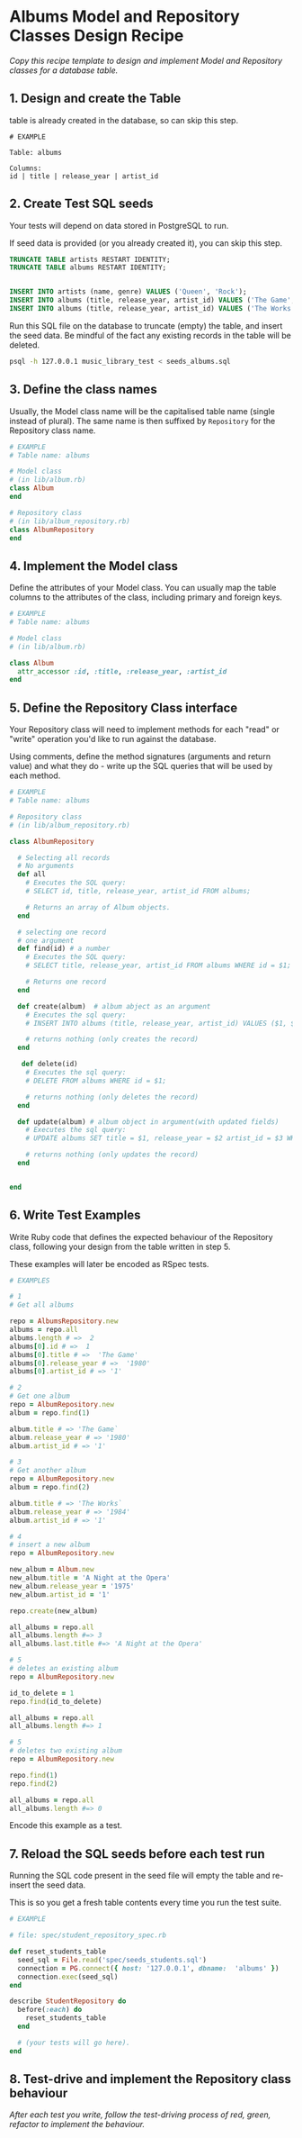 # Albums Model and Repository Classes Design Recipe

_Copy this recipe template to design and implement Model and Repository classes for a database table._

## 1. Design and create the Table

table is already created in the database, so can skip this step.

```
# EXAMPLE

Table: albums

Columns:
id | title | release_year | artist_id
```

## 2. Create Test SQL seeds

Your tests will depend on data stored in PostgreSQL to run.

If seed data is provided (or you already created it), you can skip this step.

```sql
TRUNCATE TABLE artists RESTART IDENTITY;
TRUNCATE TABLE albums RESTART IDENTITY;


INSERT INTO artists (name, genre) VALUES ('Queen', 'Rock');
INSERT INTO albums (title, release_year, artist_id) VALUES ('The Game', '1980', '1');
INSERT INTO albums (title, release_year, artist_id) VALUES ('The Works', '1984', '1');
```

Run this SQL file on the database to truncate (empty) the table, and insert the seed data. Be mindful of the fact any existing records in the table will be deleted.

```bash
psql -h 127.0.0.1 music_library_test < seeds_albums.sql
```

## 3. Define the class names

Usually, the Model class name will be the capitalised table name (single instead of plural). The same name is then suffixed by `Repository` for the Repository class name.

```ruby
# EXAMPLE
# Table name: albums

# Model class
# (in lib/album.rb)
class Album
end

# Repository class
# (in lib/album_repository.rb)
class AlbumRepository
end
```

## 4. Implement the Model class

Define the attributes of your Model class. You can usually map the table columns to the attributes of the class, including primary and foreign keys.

```ruby
# EXAMPLE
# Table name: albums

# Model class
# (in lib/album.rb)

class Album
  attr_accessor :id, :title, :release_year, :artist_id
end

```

## 5. Define the Repository Class interface

Your Repository class will need to implement methods for each "read" or "write" operation you'd like to run against the database.

Using comments, define the method signatures (arguments and return value) and what they do - write up the SQL queries that will be used by each method.

```ruby
# EXAMPLE
# Table name: albums

# Repository class
# (in lib/album_repository.rb)

class AlbumRepository

  # Selecting all records
  # No arguments
  def all
    # Executes the SQL query:
    # SELECT id, title, release_year, artist_id FROM albums;

    # Returns an array of Album objects.
  end

  # selecting one record
  # one argument
  def find(id) # a number
    # Executes the SQL query:
    # SELECT title, release_year, artist_id FROM albums WHERE id = $1;

    # Returns one record
  end

  def create(album)  # album abject as an argument
    # Executes the sql query:
    # INSERT INTO albums (title, release_year, artist_id) VALUES ($1, $2, $3);

    # returns nothing (only creates the record)
  end

   def delete(id)
    # Executes the sql query:
    # DELETE FROM albums WHERE id = $1;

    # returns nothing (only deletes the record)
  end

  def update(album) # album object in argument(with updated fields)
    # Executes the sql query:
    # UPDATE albums SET title = $1, release_year = $2 artist_id = $3 WHERE id = $4;

    # returns nothing (only updates the record)
  end


end
```

## 6. Write Test Examples

Write Ruby code that defines the expected behaviour of the Repository class, following your design from the table written in step 5.

These examples will later be encoded as RSpec tests.

```ruby
# EXAMPLES

# 1
# Get all albums

repo = AlbumsRepository.new
albums = repo.all
albums.length # =>  2
albums[0].id # =>  1 
albums[0].title # =>  'The Game' 
albums[0].release_year # =>  '1980'  
albums[0].artist_id # => '1'
```

```ruby
# 2
# Get one album
repo = AlbumRepository.new
album = repo.find(1)

album.title # => 'The Game`
album.release_year # => '1980'
album.artist_id # => '1'

# 3
# Get another album
repo = AlbumRepository.new
album = repo.find(2)

album.title # => 'The Works`
album.release_year # => '1984'
album.artist_id # => '1'
```

```ruby
# 4
# insert a new album
repo = AlbumRepository.new

new_album = Album.new
new_album.title = 'A Night at the Opera'
new_album.release_year = '1975'
new_album.artist_id = '1'

repo.create(new_album)

all_albums = repo.all
all_albums.length #=> 3
all_albums.last.title #=> 'A Night at the Opera'
```

```ruby
# 5
# deletes an existing album
repo = AlbumRepository.new

id_to_delete = 1
repo.find(id_to_delete)

all_albums = repo.all
all_albums.length #=> 1

# 5
# deletes two existing album
repo = AlbumRepository.new

repo.find(1)
repo.find(2)

all_albums = repo.all
all_albums.length #=> 0
```

Encode this example as a test.

## 7. Reload the SQL seeds before each test run

Running the SQL code present in the seed file will empty the table and re-insert the seed data.

This is so you get a fresh table contents every time you run the test suite.

```ruby
# EXAMPLE

# file: spec/student_repository_spec.rb

def reset_students_table
  seed_sql = File.read('spec/seeds_students.sql')
  connection = PG.connect({ host: '127.0.0.1', dbname:  'albums' })
  connection.exec(seed_sql)
end

describe StudentRepository do
  before(:each) do 
    reset_students_table
  end

  # (your tests will go here).
end
```

## 8. Test-drive and implement the Repository class behaviour

_After each test you write, follow the test-driving process of red, green, refactor to implement the behaviour._